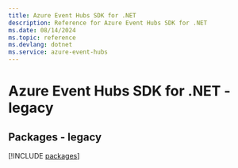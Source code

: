 ```yaml
---
title: Azure Event Hubs SDK for .NET
description: Reference for Azure Event Hubs SDK for .NET
ms.date: 08/14/2024
ms.topic: reference
ms.devlang: dotnet
ms.service: azure-event-hubs
---
```

# Azure Event Hubs SDK for .NET - legacy
## Packages - legacy
[!INCLUDE [packages](event-hubs-index.md)]